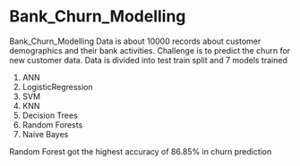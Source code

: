 # Bank_Churn_Modelling
Bank_Churn_Modelling
Data is about 10000 records about customer demographics and their bank activities. Challenge is to predict the churn for new customer data.
Data is divided into test train split and 7 models trained
1. ANN
2. LogisticRegression
3. SVM
4. KNN
5. Decision Trees
6. Random Forests
7. Naive Bayes

Random Forest got the highest accuracy of 86.85% in churn prediction
